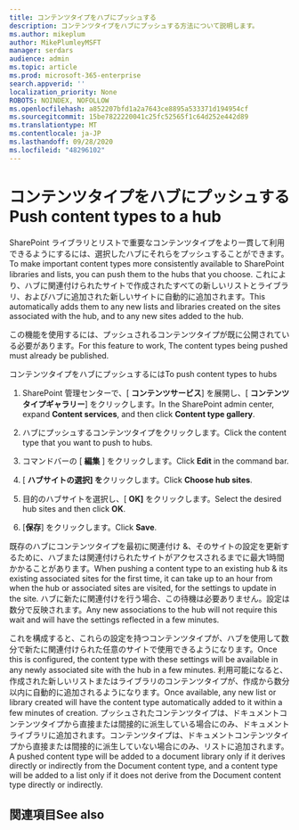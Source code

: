 ```yaml
---
title: コンテンツタイプをハブにプッシュする
description: コンテンツタイプをハブにプッシュする方法について説明します。
ms.author: mikeplum
author: MikePlumleyMSFT
manager: serdars
audience: admin
ms.topic: article
ms.prod: microsoft-365-enterprise
search.appverid: ''
localization_priority: None
ROBOTS: NOINDEX, NOFOLLOW
ms.openlocfilehash: a852207bfd1a2a7643ce8895a533371d194954cf
ms.sourcegitcommit: 15be7822220041c25fc52565f1c64d252e442d89
ms.translationtype: MT
ms.contentlocale: ja-JP
ms.lasthandoff: 09/28/2020
ms.locfileid: "48296102"
---
```

# <a name="push-content-types-to-a-hub"></a><span data-ttu-id="56098-103">コンテンツタイプをハブにプッシュする</span><span class="sxs-lookup"><span data-stu-id="56098-103">Push content types to a hub</span></span>

<span data-ttu-id="56098-104">SharePoint ライブラリとリストで重要なコンテンツタイプをより一貫して利用できるようにするには、選択したハブにそれらをプッシュすることができます。</span><span class="sxs-lookup"><span data-stu-id="56098-104">To make important content types more consistently available to SharePoint libraries and lists, you can push them to the hubs that you choose.</span></span> <span data-ttu-id="56098-105">これにより、ハブに関連付けられたサイトで作成されたすべての新しいリストとライブラリ、およびハブに追加された新しいサイトに自動的に追加されます。</span><span class="sxs-lookup"><span data-stu-id="56098-105">This automatically adds them to any new lists and libraries created on the sites associated with the hub, and to any new sites added to the hub.</span></span>

<span data-ttu-id="56098-106">この機能を使用するには、プッシュされるコンテンツタイプが既に公開されている必要があります。</span><span class="sxs-lookup"><span data-stu-id="56098-106">For this feature to work, The content types being pushed must already be published.</span></span>

<span data-ttu-id="56098-107">コンテンツタイプをハブにプッシュするには</span><span class="sxs-lookup"><span data-stu-id="56098-107">To push content types to hubs</span></span>

1. <span data-ttu-id="56098-108">SharePoint 管理センターで、[ **コンテンツサービス**] を展開し、[ **コンテンツタイプギャラリー**] をクリックします。</span><span class="sxs-lookup"><span data-stu-id="56098-108">In the SharePoint admin center, expand **Content services**, and then click **Content type gallery**.</span></span>

2. <span data-ttu-id="56098-109">ハブにプッシュするコンテンツタイプをクリックします。</span><span class="sxs-lookup"><span data-stu-id="56098-109">Click the content type that you want to push to hubs.</span></span>

3. <span data-ttu-id="56098-110">コマンドバーの [ **編集** ] をクリックします。</span><span class="sxs-lookup"><span data-stu-id="56098-110">Click **Edit** in the command bar.</span></span>
 
4. <span data-ttu-id="56098-111">[ **ハブサイトの選択] を**クリックします。</span><span class="sxs-lookup"><span data-stu-id="56098-111">Click **Choose hub sites**.</span></span>
 
5. <span data-ttu-id="56098-112">目的のハブサイトを選択し、[ **OK]** をクリックします。</span><span class="sxs-lookup"><span data-stu-id="56098-112">Select the desired hub sites and then click **OK**.</span></span>
 
6. <span data-ttu-id="56098-113">[**保存**] をクリックします。</span><span class="sxs-lookup"><span data-stu-id="56098-113">Click **Save**.</span></span>

<span data-ttu-id="56098-114">既存のハブにコンテンツタイプを最初に関連付け &、そのサイトの設定を更新するために、ハブまたは関連付けられたサイトがアクセスされるまでに最大1時間かかることがあります。</span><span class="sxs-lookup"><span data-stu-id="56098-114">When pushing a content type to an existing hub & its existing associated sites for the first time, it can take up to an hour from when the hub or associated sites are visited, for the settings to update in the site.</span></span> <span data-ttu-id="56098-115">ハブに新たに関連付けを行う場合、この待機は必要ありません。設定は数分で反映されます。</span><span class="sxs-lookup"><span data-stu-id="56098-115">Any new associations to the hub will not require this wait and will have the settings reflected in a few minutes.</span></span> 

<span data-ttu-id="56098-116">これを構成すると、これらの設定を持つコンテンツタイプが、ハブを使用して数分で新たに関連付けられた任意のサイトで使用できるようになります。</span><span class="sxs-lookup"><span data-stu-id="56098-116">Once this is configured, the content type with these settings will be available in any newly associated site with the hub in a few minutes.</span></span> <span data-ttu-id="56098-117">利用可能になると、作成された新しいリストまたはライブラリのコンテンツタイプが、作成から数分以内に自動的に追加されるようになります。</span><span class="sxs-lookup"><span data-stu-id="56098-117">Once available, any new list or library created will have the content type automatically added to it within a few minutes of creation.</span></span> <span data-ttu-id="56098-118">プッシュされたコンテンツタイプは、ドキュメントコンテンツタイプから直接または間接的に派生している場合にのみ、ドキュメントライブラリに追加されます。コンテンツタイプは、ドキュメントコンテンツタイプから直接または間接的に派生していない場合にのみ、リストに追加されます。</span><span class="sxs-lookup"><span data-stu-id="56098-118">A pushed content type will be added to a document library only if it derives directly or indirectly from the Document content type, and a content type will be added to a list only if it does not derive from the Document content type directly or indirectly.</span></span>

## <a name="see-also"></a><span data-ttu-id="56098-119">関連項目</span><span class="sxs-lookup"><span data-stu-id="56098-119">See also</span></span>



  






